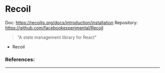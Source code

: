 # Recoil

Doc: https://recoiljs.org/docs/introduction/installation
Repository: https://github.com/facebookexperimental/Recoil

> "A state management library for React"

- Recoil

### References:

---